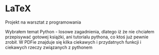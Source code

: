 # LaTeX
Projekt na warsztat z programowania


Wybrałem temat Python -
losowe zagadnienia, dlatego iż że nie chciałem przepisywać gotowej książki, ani tutorialu pythona, co ktoś już pewnie zrobił.
W PDFie znajduje się kilka ciekawych i przydatnych funkcji i ciekawych rzeczy związanych z pythonem
